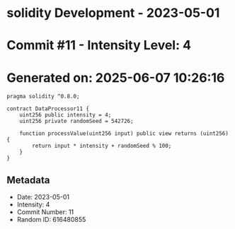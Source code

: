 ﻿# solidity Development - 2023-05-01
# Commit #11 - Intensity Level: 4
# Generated on: 2025-06-07 10:26:16
```solidity
pragma solidity ^0.8.0;

contract DataProcessor11 {
    uint256 public intensity = 4;
    uint256 private randomSeed = 542726;

    function processValue(uint256 input) public view returns (uint256) {
        return input * intensity + randomSeed % 100;
    }
}
```
## Metadata
- Date: 2023-05-01
- Intensity: 4
- Commit Number: 11
- Random ID: 616480855

